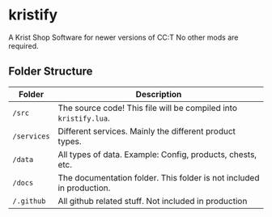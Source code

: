 
# kristify

A Krist Shop Software for newer versions of CC:T
No other mods are required.

## Folder Structure

| Folder      | Description                                                          |
|-------------|----------------------------------------------------------------------|
| `/src`      | The source code! This file will be compiled into `kristify.lua`.     |
| `/services` | Different services. Mainly the different product types.              |
| `/data`     | All types of data. Example: Config, products, chests, etc.           |
| `/docs`     | The documentation folder. This folder is not included in production. |
| `/.github`  | All github related stuff. Not included in production                 |
